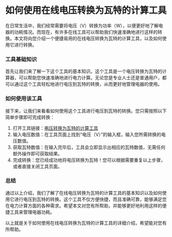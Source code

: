 如何使用在线电压转换为瓦特的计算工具
==================

在日常生活中，我们经常需要将电压（V）转换为功率（W），以便更好地了解电器的功耗情况。而现在，有许多在线工具可以帮助我们快速准确地进行这样的转换。本文将向您介绍一个便捷易用的在线电压转换为瓦特的计算工具，以及如何使用它进行转换。

### 工具基础知识

首先让我们来了解一下这个工具的基本知识。这个工具是一个电压转换为瓦特的计算器，可以帮助您快速准确地进行电力计算。无论您是专业人士还是普通用户，都可以通过这个工具轻松地进行电压到瓦特的转换，从而更好地管理电器的使用。

### 如何使用该工具

接下来，让我们来看看如何使用这个工具进行电压到瓦特的转换。您只需按照以下简单步骤即可完成转换：

1. 打开工具链接：[电压转换为瓦特的计算工具](https://www.onlinecalculatorsfree.com/zh-cn/tools/volt-to-watt-calculator.html)
2. 输入电压数值：在工具页面上找到“电压（V）”的输入框，输入您所需转换的电压数值。
3. 获取瓦特数值：在输入完毕后，工具会立即显示出相应的瓦特数值，无需任何额外操作即可获取结果。
4. 完成转换：您已经成功地将电压转换为瓦特！您可以根据需要重复以上步骤，或者直接关闭工具页面。

### 总结

通过以上介绍，我们了解了在线电压转换为瓦特的计算工具的基本知识以及如何使用它进行电压到瓦特的转换。这个工具不仅方便快捷，而且准确可靠，能够满足您在电力计算方面的各种需求。希望本文对您有所帮助，并能够更好地利用这样的便捷工具来管理电器功耗。

以上就是关于如何使用在线电压转换为瓦特的计算工具的详细介绍，希望能对您有所帮助。